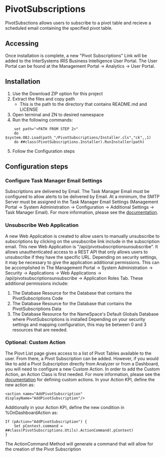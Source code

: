 # PivotSubscriptions

PivotSubsctions allows users to subscribe to a pivot table and recieve a scheduled email containing the specified pivot table. 

## Accessing
Once installation is complete, a new "Pivot Subscriptions" Link will be added to the InterSystems IRIS Business Intelligence User Portal. The User Portal can be found at the Management Portal -> Analytics -> User Portal.

## Installation
1. Use the Download ZIP option for this project
2. Extract the files and copy path
	* This is the path to the directory that contains README.md and LICENSE
3. Open terminal and ZN to desired namespace
4. Run the following commands:
```
	set path="<PATH FROM STEP 2>"
	do $system.OBJ.Load(path_"/PivotSubscriptions/Installer.cls","ck",,1)
	do ##class(PivotSubscriptions.Installer).RunInstaller(path)
```
5. Follow the Configuration steps

## Configuration steps
### Configure Task Manager Email Settings
Subscriptions are delivered by Email. The Task Manager Email must be configured to allow alerts to be delivered by Email. At a minimum, the SMTP Server must be assigned in the Task Manager Email Settings (Management Portal -> System Administration -> Configuration -> Additional Settings -> Task Manager Email). For more information, please see the <a href="http://docs.intersystems.com/irislatest/csp/docbook/DocBook.UI.Page.cls?KEY=RACS_Category_TaskManagerEmail">documentation</a>.

### Unsubscribe Web Application
A new Web Application is created to allow users to manually unsubscribe to subscriptions by clicking on the unsubscribe link include in the subscription email. This new Web Application is "/api/pivotsubscriptionsunsubscribe". It allows unauthenticated access to a REST API that only allows users to unsubscribe if they have the specific URL. Depending on security settings, it may be necessary to give the application additional permissions. This can be accomplished in The Management Portal -> System Administration -> Security -> Applications -> Web Applications -> /api/pivotsubscriptionsunsubscribe -> Application Roles Tab.
These additional permissions include:
1) The Database Resource for the Database that contains the PivotSubscriptions Code 
2) The Database Resource for the Database that contains the PivotSubscriptions Data
3) The Database Resource for the NameSpace's Default Globals Database where PivotSubscriptions is installed
Depending on your security settings and mapping configuration, this may be between 0 and 3 resources that are needed.

### Optional: Custom Action
The Piovt List page gives access to a list of Pivot Tables available to the user. From there, a Pivot Subscription can be added. However, if you would like to add a Pivot Subscription directly from Analyzer or from a Dashboard, you will need to configure a new Custom Action. In order to add the Custom Action, an Action Class is first needed. For more information, please see the <a href="http://docs.intersystems.com/irislatest/csp/docbook/DocBook.UI.Page.cls?KEY=D2IMP_ch_action">documentation</a> for defining custom actions. In your Action KPI, define the new action as:
```
<action name="AddPivotSubscription" displayName="AddPivotSubscription"/>
```
Additionally in your Action KPI, define the new condition in %OnDashboardAction as:
```
If (pAction="AddPivotSubscription") {
	Set pContext.command = ##class(PivotSubscriptions.Utils).ActionCommand(.pContext)
}
```

The ActionCommand Method will generate a command that will allow for the creation of the Pivot Subscription